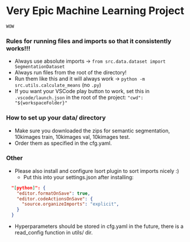 # Very Epic Machine Learning Project

`WOW`

### Rules for running files and imports so that it consistently works!!!
- Always use absolute imports -> `from src.data.dataset import SegmentationDataset`
- Always run files from the root of the directory!
- Run them like this and it will always work -> `python -m src.utils.calculate_means` (no `.py`)
- If you want your VSCode play button to work, set this in `.vscode/launch.json` in the root of the project:
    `"cwd": "${workspaceFolder}"`

### How to set up your data/ directory
- Make sure you downloaded the zips for semantic segmentation, 10kimages train, 10kimages val, 10kimages test.
- Order them as specified in the cfg.yaml.

### Other
- Please also install and configure Isort plugin to sort imports nicely :)
    - Put this into your settings.json after installing:
```json
  "[python]": {
    "editor.formatOnSave": true,
    "editor.codeActionsOnSave": {
      "source.organizeImports": "explicit",
    }
  }
```
- Hyperparameters should be stored in cfg.yaml in the future, there is a read_config function in utils/ dir.